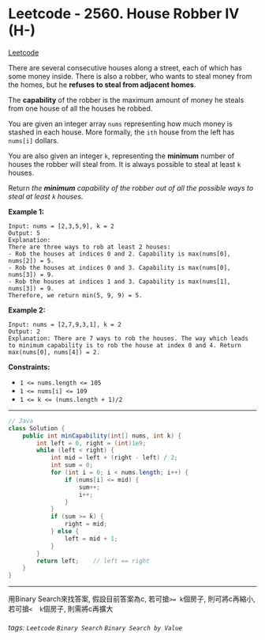 # Leetcode - 2560. House Robber IV (H-)

[Leetcode](https://leetcode.com/problems/house-robber-iv/description/)

There are several consecutive houses along a street, each of which has some money inside. There is also a robber, who wants to steal money from the homes, but he **refuses to steal from adjacent homes**.

The **capability** of the robber is the maximum amount of money he steals from one house of all the houses he robbed.

You are given an integer array `nums` representing how much money is stashed in each house. More formally, the `ith` house from the left has `nums[i]` dollars.

You are also given an integer `k`, representing the **minimum** number of houses the robber will steal from. It is always possible to steal at least `k` houses.

Return _the **minimum** capability of the robber out of all the possible ways to steal at least _`k`_ houses_.

**Example 1:**
```
Input: nums = [2,3,5,9], k = 2
Output: 5
Explanation: 
There are three ways to rob at least 2 houses:
- Rob the houses at indices 0 and 2. Capability is max(nums[0], nums[2]) = 5.
- Rob the houses at indices 0 and 3. Capability is max(nums[0], nums[3]) = 9.
- Rob the houses at indices 1 and 3. Capability is max(nums[1], nums[3]) = 9.
Therefore, we return min(5, 9, 9) = 5.
```
**Example 2:**
```
Input: nums = [2,7,9,3,1], k = 2
Output: 2
Explanation: There are 7 ways to rob the houses. The way which leads to minimum capability is to rob the house at index 0 and 4. Return max(nums[0], nums[4]) = 2.
```
**Constraints:**

-   `1 <= nums.length <= 105`
-   `1 <= nums[i] <= 109`
-   `1 <= k <= (nums.length + 1)/2`

---
```java
// Java
class Solution {
    public int minCapability(int[] nums, int k) {
        int left = 0, right = (int)1e9;
        while (left < right) {
            int mid = left + (right - left) / 2;
            int sum = 0;
            for (int i = 0; i < nums.length; i++) {
                if (nums[i] <= mid) {
                    sum++;
                    i++;
                }
            }
            if (sum >= k) {
                right = mid;
            } else {
                left = mid + 1;
            }
        }
        return left;    // left == right
    }
}
```
---

用Binary Search來找答案,
假設目前答案為c, 
若可搶`>= k`個房子, 則可將c再縮小,
若可搶`<  k`個房子, 則需將c再擴大



###### tags: `Leetcode` `Binary Search` `Binary Search by Value`
